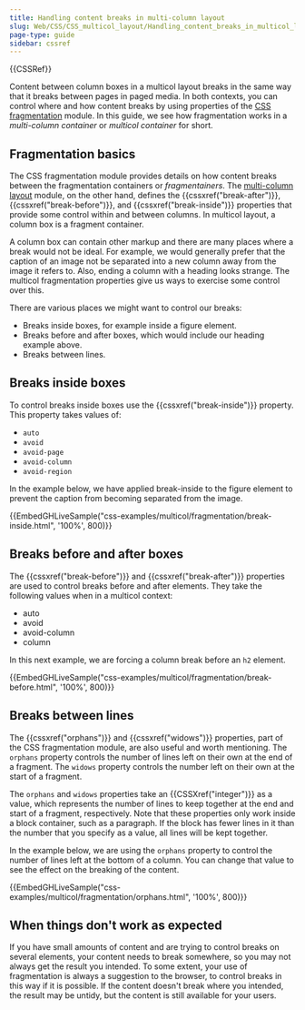 ```yaml
---
title: Handling content breaks in multi-column layout
slug: Web/CSS/CSS_multicol_layout/Handling_content_breaks_in_multicol_layout
page-type: guide
sidebar: cssref
---
```


{{CSSRef}}

Content between column boxes in a multicol layout breaks in the same way that it breaks between pages in paged media. In both contexts, you can control where and how content breaks by using properties of the [CSS fragmentation](/en-US/docs/Web/CSS/CSS_fragmentation) module. In this guide, we see how fragmentation works in a _multi-column container_ or _multicol container_ for short.

## Fragmentation basics

The CSS fragmentation module provides details on how content breaks between the fragmentation containers or _fragmentainers_. The [multi-column layout](/en-US/docs/Web/CSS/CSS_multicol_layout) module, on the other hand, defines the {{cssxref("break-after")}}, {{cssxref("break-before")}}, and {{cssxref("break-inside")}} properties that provide some control within and between columns. In multicol layout, a column box is a fragment container.

A column box can contain other markup and there are many places where a break would not be ideal. For example, we would generally prefer that the caption of an image not be separated into a new column away from the image it refers to. Also, ending a column with a heading looks strange. The multicol fragmentation properties give us ways to exercise some control over this.

There are various places we might want to control our breaks:

- Breaks inside boxes, for example inside a figure element.
- Breaks before and after boxes, which would include our heading example above.
- Breaks between lines.

## Breaks inside boxes

To control breaks inside boxes use the {{cssxref("break-inside")}} property. This property takes values of:

- `auto`
- `avoid`
- `avoid-page`
- `avoid-column`
- `avoid-region`

In the example below, we have applied break-inside to the figure element to prevent the caption from becoming separated from the image.

{{EmbedGHLiveSample("css-examples/multicol/fragmentation/break-inside.html", '100%', 800)}}

## Breaks before and after boxes

The {{cssxref("break-before")}} and {{cssxref("break-after")}} properties are used to control breaks before and after elements. They take the following values when in a multicol context:

- auto
- avoid
- avoid-column
- column

In this next example, we are forcing a column break before an `h2` element.

{{EmbedGHLiveSample("css-examples/multicol/fragmentation/break-before.html", '100%', 800)}}

## Breaks between lines

The {{cssxref("orphans")}} and {{cssxref("widows")}} properties, part of the CSS fragmentation module, are also useful and worth mentioning. The `orphans` property controls the number of lines left on their own at the end of a fragment. The `widows` property controls the number left on their own at the start of a fragment.

The `orphans` and `widows` properties take an {{CSSXref("integer")}} as a value, which represents the number of lines to keep together at the end and start of a fragment, respectively. Note that these properties only work inside a block container, such as a paragraph. If the block has fewer lines in it than the number that you specify as a value, all lines will be kept together.

In the example below, we are using the `orphans` property to control the number of lines left at the bottom of a column. You can change that value to see the effect on the breaking of the content.

{{EmbedGHLiveSample("css-examples/multicol/fragmentation/orphans.html", '100%', 800)}}

## When things don't work as expected

If you have small amounts of content and are trying to control breaks on several elements, your content needs to break somewhere, so you may not always get the result you intended. To some extent, your use of fragmentation is always a suggestion to the browser, to control breaks in this way if it is possible. If the content doesn't break where you intended, the result may be untidy, but the content is still available for your users.
